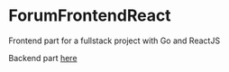 # ForumFrontendReact

Frontend part for a fullstack project with Go and ReactJS

Backend part [here](https://github.com/Thrashy190/ForumApiGo)
